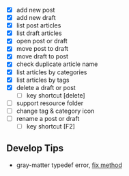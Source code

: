 - [x] add new post
- [x] add new draft
- [x] list post articles
- [x] list draft articles
- [x] open post or draft
- [x] move post to draft
- [x] move draft to post
- [x] check duplicate article name
- [x] list articles by categories
- [x] list articles by tags
- [x] delete a draft or post
  - [ ] key shortcut [delete]
- [ ] support resource folder
- [ ] change tag & category icon
- [ ] rename a post or draft
  - [ ] key shortcut [F2]

## Develop Tips

- gray-matter typedef error, [fix method](https://github.com/jonschlinkert/gray-matter/pull/84/files)

